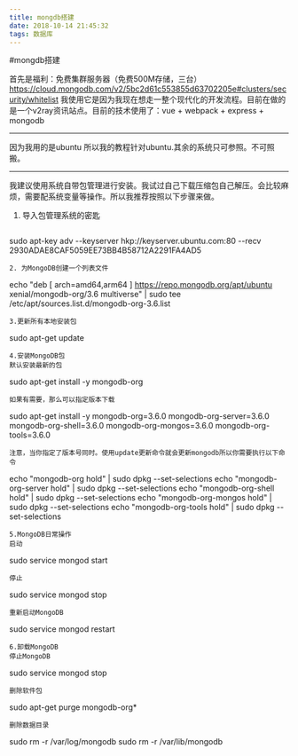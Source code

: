 ```yaml
---
title: mongdb搭建
date: 2018-10-14 21:45:32
tags: 数据库
---
```

#mongdb搭建

首先是福利：免费集群服务器（免费500M存储，三台）
https://cloud.mongodb.com/v2/5bc2d61c553855d63702205e#clusters/security/whitelist
我使用它是因为我现在想走一整个现代化的开发流程。目前在做的是一个v2ray资讯站点。目前的技术使用了：vue + webpack + express + mongodb
___
因为我用的是ubuntu 所以我的教程针对ubuntu.其余的系统只可参照。不可照搬。
___
我建议使用系统自带包管理进行安装。我试过自己下载压缩包自己解压。会比较麻烦，需要配系统变量等操作。所以我推荐按照以下步骤来做。
1. 导入包管理系统的密匙
	```
sudo apt-key adv --keyserver hkp://keyserver.ubuntu.com:80 --recv 2930ADAE8CAF5059EE73BB4B58712A2291FA4AD5
```
2. 为MongoDB创建一个列表文件
```
echo "deb [ arch=amd64,arm64 ] https://repo.mongodb.org/apt/ubuntu xenial/mongodb-org/3.6 multiverse" | sudo tee /etc/apt/sources.list.d/mongodb-org-3.6.list
```
3.更新所有本地安装包
```
sudo apt-get update
```
4.安装MongoDB包
默认安装最新的包
```
sudo apt-get install -y mongodb-org
```
如果有需要，那么可以指定版本下载
```
sudo apt-get install -y mongodb-org=3.6.0 mongodb-org-server=3.6.0 mongodb-org-shell=3.6.0 mongodb-org-mongos=3.6.0 mongodb-org-tools=3.6.0
```
注意，当你指定了版本号同时。使用update更新命令就会更新mongodb所以你需要执行以下命令
```
echo "mongodb-org hold" | sudo dpkg --set-selections
echo "mongodb-org-server hold" | sudo dpkg --set-selections
echo "mongodb-org-shell hold" | sudo dpkg --set-selections
echo "mongodb-org-mongos hold" | sudo dpkg --set-selections
echo "mongodb-org-tools hold" | sudo dpkg --set-selections
```
5.MongoDB日常操作
启动
```
sudo service mongod start
```
停止
```
sudo service mongod stop
```
重新启动MongoDB
```
sudo service mongod restart
```
6.卸载MongoDB
停止MongoDB
```
sudo service mongod stop
```
删除软件包
```
sudo apt-get purge mongodb-org*
```
删除数据目录
```
sudo rm -r /var/log/mongodb
sudo rm -r /var/lib/mongodb
```
















